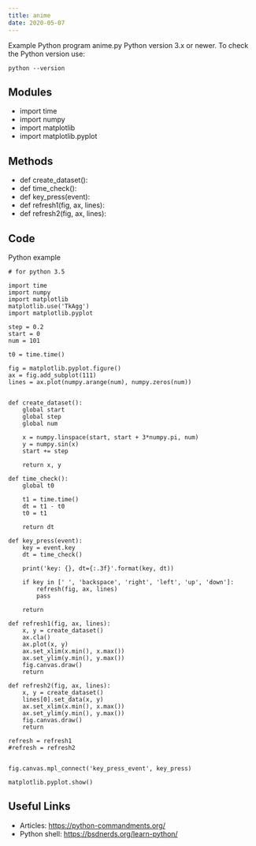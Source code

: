 ```yaml
---
title: anime
date: 2020-05-07
---
```

Example Python program anime.py
Python version 3.x or newer.
To check the Python version use:

    python --version

## Modules

* import time
* import numpy
* import matplotlib
* import matplotlib.pyplot

## Methods

* def create_dataset():
* def time_check():
* def key_press(event):
* def refresh1(fig, ax, lines):
* def refresh2(fig, ax, lines):

## Code

Python example

    # for python 3.5
    
    import time
    import numpy
    import matplotlib
    matplotlib.use('TkAgg')
    import matplotlib.pyplot
    
    step = 0.2
    start = 0
    num = 101
    
    t0 = time.time()
    
    fig = matplotlib.pyplot.figure()
    ax = fig.add_subplot(111)
    lines = ax.plot(numpy.arange(num), numpy.zeros(num))
    
    
    def create_dataset():
        global start
        global step
        global num
    
        x = numpy.linspace(start, start + 3*numpy.pi, num)
        y = numpy.sin(x)
        start += step
        
        return x, y
    
    def time_check():
        global t0
        
        t1 = time.time()
        dt = t1 - t0
        t0 = t1
        
        return dt
    
    def key_press(event):
        key = event.key
        dt = time_check()
        
        print('key: {}, dt={:.3f}'.format(key, dt))
        
        if key in [' ', 'backspace', 'right', 'left', 'up', 'down']:
            refresh(fig, ax, lines)
            pass
            
        return
    
    def refresh1(fig, ax, lines):
        x, y = create_dataset()
        ax.cla()
        ax.plot(x, y)
        ax.set_xlim(x.min(), x.max())
        ax.set_ylim(y.min(), y.max())
        fig.canvas.draw()
        return
    
    def refresh2(fig, ax, lines):
        x, y = create_dataset()
        lines[0].set_data(x, y)
        ax.set_xlim(x.min(), x.max())
        ax.set_ylim(y.min(), y.max())
        fig.canvas.draw()
        return
    
    refresh = refresh1
    #refresh = refresh2
    
    
    fig.canvas.mpl_connect('key_press_event', key_press)
    
    matplotlib.pyplot.show()
    
    

## Useful Links

- Articles: https://python-commandments.org/
- Python shell: https://bsdnerds.org/learn-python/

